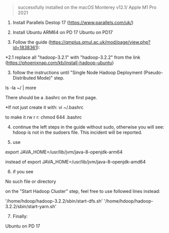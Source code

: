 > successfully installed on the macOS Monterey v12.1/ Apple M1 Pro 2021


1. Install Parallels Destop 17 (https://www.parallels.com/uk/)

1. Install Ubuntu ARM64 on PD 17
Ubuntu on PD17

2. Follow the guide (https://qmplus.qmul.ac.uk/mod/page/view.php?id=1838361):

*2.1 replace all "hadoop-3.2.1" with "hadoop-3.2.2" from the link (https://phoenixnap.com/kb/install-hadoop-ubuntu)


3. follow the instructions until "Single Node Hadoop Deployment (Pseudo-Distributed Mode)" step.

 ls -la ~/ | more

There should be a .bashrc on the first page. 

*If not just create it with:  vi ~/.bashrc

to make it rw r r: chmod 644 .bashrc


4. continue the left steps in the guide without sudo, otherwise you will see:
hdoop is not in the sudoers file.  This incident will be reported.


5. use 

export JAVA_HOME=/usr/lib/jvm/java-8-openjdk-arm64

instead of export JAVA_HOME=/usr/lib/jvm/java-8-openjdk-amd64


6. if you see 

No such file or directory

on the "Start Hadoop Cluster" step, feel free to use followed lines instead:

'/home/hdoop/hadoop-3.2.2/sbin/start-dfs.sh' 
'/home/hdoop/hadoop-3.2.2/sbin/start-yarn.sh' 


7. Finally:

Ubuntu on PD 17



